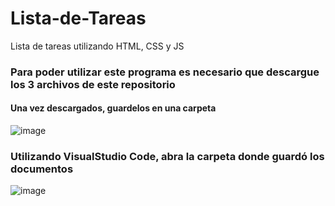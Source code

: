 # Lista-de-Tareas
Lista de tareas utilizando HTML, CSS y JS

### Para poder utilizar este programa es necesario que descargue los 3 archivos de este repositorio

#### Una vez descargados, guardelos en una carpeta 
![image](https://github.com/user-attachments/assets/a3c9f293-82ec-4a60-93c7-e3831816078e)

### Utilizando VisualStudio Code, abra la carpeta donde guardó los documentos
![image](https://github.com/user-attachments/assets/5b0f6d5a-5a46-4e3d-95dc-1a19472bf007)
